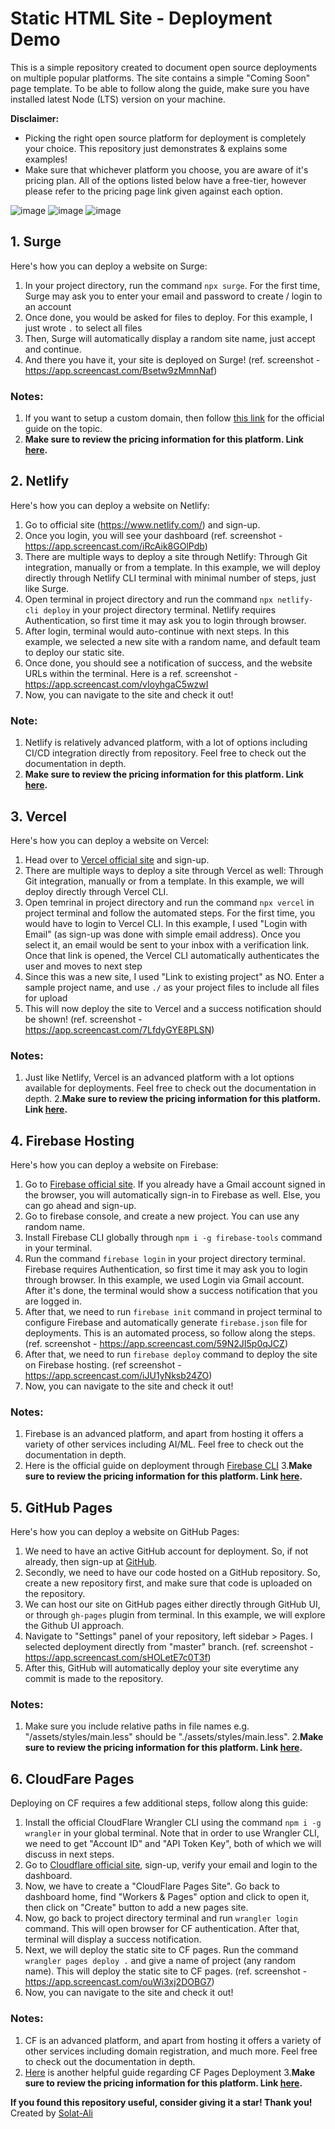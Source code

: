 # Static HTML Site - Deployment Demo
This is a simple repository created to document open source deployments on multiple popular platforms. The site contains a simple "Coming Soon" page template. To be able to follow along the guide, make sure you have installed latest Node (LTS) version on your machine. 

**Disclaimer:**
- Picking the right open source platform for deployment is completely your choice. This repository just demonstrates & explains some examples!
- Make sure that whichever platform you choose, you are aware of it's pricing plan. All of the options listed below have a free-tier, however please refer to the pricing page link given against each option. 

![image](https://github.com/Solat-Ali/static-site-deployment-demo/assets/52134925/c5308f1c-e3b1-4124-82f6-00bd53fb57c9)
![image](https://github.com/Solat-Ali/static-site-deployment-demo/assets/52134925/62f4bb0a-ec2b-40f2-8c47-672449c3ec77)
![image](https://github.com/Solat-Ali/static-site-deployment-demo/assets/52134925/0fbc832a-f27f-4d02-881e-dededbb7a2da)

## 1. Surge
Here's how you can deploy a website on Surge: 

1. In your project directory, run the command `npx surge`. For the first time, Surge may ask you to enter your email and password to create / login to an account
2. Once done, you would be asked for files to deploy. For this example, I just wrote `.` to select all files
3. Then, Surge will automatically display a random site name, just accept and continue. 
4. And there you have it, your site is deployed on Surge! (ref. screenshot - https://app.screencast.com/Bsetw9zMmnNaf)
   
### Notes: 
1. If you want to setup a custom domain, then follow [this link](https://surge.sh/help/adding-a-custom-domain) for the official guide on the topic. 
2. **Make sure to review the pricing information for this platform. Link [here](https://surge.sh/pricing).**

## 2. Netlify
Here's how you can deploy a website on Netlify: 

1. Go to official site (https://www.netlify.com/) and sign-up.
2. Once you login, you will see your dashboard (ref. screenshot - https://app.screencast.com/iRcAik8GOlPdb)
3. There are multiple ways to deploy a site through Netlify: Through Git integration, manually or from a template. In this example, we will deploy directly through Netlify CLI terminal with minimal number of steps, just like Surge.
4. Open terminal in project directory and run the command `npx netlify-cli deploy` in your project directory terminal. Netlify requires Authentication, so first time it may ask you to login through browser. 
5. After login, terminal would auto-continue with next steps. In this example, we selected a new site with a random name, and default team to deploy our static site. 
6. Once done, you should see a notification of success, and the website URLs within the terminal. Here is a ref. screenshot - https://app.screencast.com/vIoyhgaC5wzwI
7. Now, you can navigate to the site and check it out!

### Note: 
1. Netlify is relatively advanced platform, with a lot of options including CI/CD integration directly from repository. Feel free to check out the documentation in depth.
2. **Make sure to review the pricing information for this platform. Link [here](https://www.netlify.com/pricing/).**

## 3. Vercel
Here's how you can deploy a website on Vercel: 

1. Head over to [Vercel official site](https://vercel.com/) and sign-up.
2. There are multiple ways to deploy a site through Vercel as well: Through Git integration, manually or from a template. In this example, we will deploy directly through Vercel CLI. 
3. Open temrinal in project directory and run the command `npx vercel` in project terminal and follow the automated steps. For the first time, you would have to login to Vercel CLI. In this example, I used "Login with Email" (as sign-up was done with simple email address). Once you select it, an email would be sent to your inbox with a verification link. Once that link is opened, the Vercel CLI automatically authenticates the user and moves to next step
5. Since this was a new site, I used "Link to existing project" as NO. Enter a sample project name, and use `./` as your project files to include all files for upload
6. This will now deploy the site to Vercel and a success notification should be shown! (ref. screenshot - https://app.screencast.com/7LfdyGYE8PLSN)

### Notes: 
1. Just like Netlify, Vercel is an advanced platform with a lot options available for deployments. Feel free to check out the documentation in depth.
2.**Make sure to review the pricing information for this platform. Link [here](https://www.vercel.com/pricing/).**

## 4. Firebase Hosting
Here's how you can deploy a website on Firebase: 

1. Go to [Firebase official site](https://firebase.google.com/). If you already have a Gmail account signed in the browser, you will automatically sign-in to Firebase as well. Else, you can go ahead and sign-up. 
2. Go to firebase console, and create a new project. You can use any random name. 
3. Install Firebase CLI globally through `npm i -g firebase-tools` command in your terminal.
4. Run the command `firebase login` in your project directory terminal. Firebase requires Authentication, so first time it may ask you to login through browser. In this example, we used Login via Gmail account. After it's done, the terminal would show a success notification that you are logged in. 
5. After that, we need to run `firebase init` command in project terminal to configure Firebase and automatically generate `firebase.json` file for deployments. This is an automated process, so follow along the steps. (ref. screenshot - https://app.screencast.com/59N2JI5p0qJCZ)
6. After that, we need to run `firebase deploy` command to deploy the site on Firebase hosting. (ref screenshot - https://app.screencast.com/iJU1yNksb24ZO)
7. Now, you can navigate to the site and check it out! 

### Notes: 
1. Firebase is an advanced platform, and apart from hosting it offers a variety of other services including AI/ML. Feel free to check out the documentation in depth.
2. Here is the official guide on deployment through [Firebase CLI](https://firebase.google.com/docs/cli)
3.**Make sure to review the pricing information for this platform. Link [here](https://firebase.google.com/pricing).**

## 5. GitHub Pages
Here's how you can deploy a website on GitHub Pages: 

1. We need to have an active GitHub account for deployment. So, if not already, then sign-up at [GitHub](https://www.github.com). 
2. Secondly, we need to have our code hosted on a GitHub repository. So, create a new repository first, and make sure that code is uploaded on the repository. 
3. We can host our site on GitHub pages either directly through GitHub UI, or through `gh-pages` plugin from terminal. In this example, we will explore the Github UI approach. 
4. Navigate to "Settings" panel of your repository, left sidebar > Pages. I selected deployment directly from "master" branch. (ref. screenshot - https://app.screencast.com/sHOLetE7c0T3f)
5. After this, GitHub will automatically deploy your site everytime any commit is made to the repository. 

### Notes: 
1. Make sure you include relative paths in file names e.g. "/assets/styles/main.less" should be "./assets/styles/main.less". 
2.**Make sure to review the pricing information for this platform. Link [here](https://github.com/pricing).**

## 6. CloudFare Pages
Deploying on CF requires a few additional steps, follow along this guide: 

1. Install the official CloudFlare Wrangler CLI using the command `npm i -g wrangler` in your global terminal. Note that in order to use Wrangler CLI, we need to get "Account ID" and "API Token Key", both of which we will discuss in next steps. 
2. Go to [Cloudflare official site](https://www.cloudflare.com), sign-up, verify your email and login to the dashboard. 
3. Now, we have to create a "CloudFlare Pages Site". Go back to dashboard home, find "Workers & Pages" option and click to open it, then click on "Create" button to add a new pages site. 
4. Now, go back to project directory terminal and run `wrangler login` command. This will open browser for CF authentication. After that, terminal will display a success notification. 
5. Next, we will deploy the static site to CF pages. Run the command `wrangler pages deploy .` and give a name of project (any random name). This will deploy the static site to CF pages. (ref. screenshot - https://app.screencast.com/ouWi3xj2DOBG7)
6. Now, you can navigate to the site and check it out! 

### Notes: 
1. CF is an advanced platform, and apart from hosting it offers a variety of other services including domain registration, and much more. Feel free to check out the documentation in depth.
2. [Here](https://www.codingwithjesse.com/blog/deploying-a-static-site-to-cloudflare-pages/) is another helpful guide regarding CF Pages Deployment
3.**Make sure to review the pricing information for this platform. Link [here](https://www.cloudflare.com/en-gb/plans/developer-platform/).**

**If you found this repository useful, consider giving it a star! Thank you!**
Created by [Solat-Ali](https://linkedin.com/in/solat-ali)
